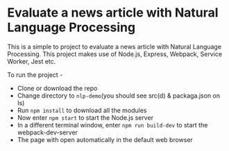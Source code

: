 # Evaluate a news article with Natural Language Processing

This is a simple to project to evaluate a news article with Natural Language Processing. This project makes use of Node.js, Express, Webpack, Service Worker, Jest etc.

To run the project -
- Clone or download the repo
- Change directory to `nlp-demo`(you should see src(d) & packaga.json on ls)
- Run `npm install` to download all the modules
- Now enter `npm start` to start the Node.js server
- In a different terminal window, enter `npm run build-dev` to start the webpack-dev-server
- The page with open automatically in the default web browser
